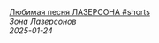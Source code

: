 <!--2025-01-24 09:00:14-->
<div class="yb">
  <a class="nodecor" href="/index.html?eda/ljubimaya_pesnya_lazersona_shorts">
    <img class="preview" data-videoid="COGfSFbWRBY" src="https://i4.ytimg.com/vi/COGfSFbWRBY/hqdefault.jpg" align="middle" alt="">
  </a>
  <div class="inlbl text">
    <a class="nodecor" href="/index.html?eda/ljubimaya_pesnya_lazersona_shorts">Любимая песня ЛАЗЕРСОНА #shorts</a><br>
    <i class="smaller2">Зона Лазерсoнов</i><br>
    <i class="smaller3">2025-01-24</i>
  </div>
</div>
